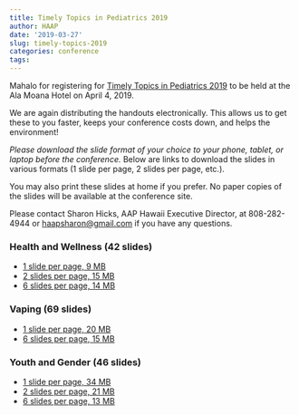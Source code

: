 ```yaml
---
title: Timely Topics in Pediatrics 2019
author: HAAP
date: '2019-03-27'
slug: timely-topics-2019
categories: conference
tags: 
---
```


Mahalo for registering for [Timely Topics in Pediatrics 2019](https://aaphawaii.org/events/) to be held at the Ala Moana Hotel on April 4, 2019.

We are again distributing the handouts electronically. This allows us to get these to you faster, keeps your conference costs down, and helps the environment!

<em>Please download the slide format of your choice to your phone, tablet, or laptop before the conference.</em> Below are links to download the slides in various formats (1 slide per page, 2 slides per page, etc.).

You may also print these slides at home if you prefer. No paper copies of the slides will be available at the conference site.

Please contact Sharon Hicks, AAP Hawaii Executive Director, at 808-282-4944 or [haapsharon@gmail.com](mailto:haapsharon@gmail.com) if you have any questions.

### Health and Wellness (42 slides)
* [1 slide per page, 9 MB](/pdfs/selfcare1.pdf)
* [2 slides per page, 15 MB](/pdfs/selfcare2.pdf)
* [6 slides per page, 14 MB](/pdfs/selfcare6.pdf)

### Vaping (69 slides)
* [1 slide per page, 20 MB](/pdfs/vaping1.pdf)
* [6 slides per page, 15 MB](/pdfs/vaping6.pdf)

### Youth and Gender (46 slides)
* [1 slide per page, 34 MB](/pdfs/youth_and_gender_1.pdf)
* [2 slides per page, 21 MB](/pdfs/youth_and_gender_2.pdf)
* [6 slides per page, 13 MB](/pdfs/youth_and_gender_6.pdf)
